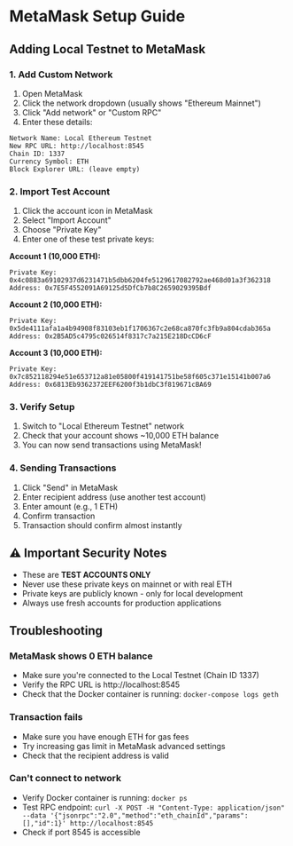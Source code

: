 # MetaMask Setup Guide

## Adding Local Testnet to MetaMask

### 1. Add Custom Network
1. Open MetaMask
2. Click the network dropdown (usually shows "Ethereum Mainnet")
3. Click "Add network" or "Custom RPC"
4. Enter these details:

```
Network Name: Local Ethereum Testnet
New RPC URL: http://localhost:8545
Chain ID: 1337
Currency Symbol: ETH
Block Explorer URL: (leave empty)
```

### 2. Import Test Account
1. Click the account icon in MetaMask
2. Select "Import Account"
3. Choose "Private Key"
4. Enter one of these test private keys:

**Account 1 (10,000 ETH):**
```
Private Key: 0x4c0883a69102937d6231471b5dbb6204fe5129617082792ae468d01a3f362318
Address: 0x7E5F4552091A69125d5DfCb7b8C2659029395Bdf
```

**Account 2 (10,000 ETH):**
```
Private Key: 0x5de4111afa1a4b94908f83103eb1f1706367c2e68ca870fc3fb9a804cdab365a
Address: 0x2B5AD5c4795c026514f8317c7a215E218DcCD6cF
```

**Account 3 (10,000 ETH):**
```
Private Key: 0x7c852118294e51e653712a81e05800f419141751be58f605c371e15141b007a6
Address: 0x6813Eb9362372EEF6200f3b1dbC3f819671cBA69
```

### 3. Verify Setup
1. Switch to "Local Ethereum Testnet" network
2. Check that your account shows ~10,000 ETH balance
3. You can now send transactions using MetaMask!

### 4. Sending Transactions
1. Click "Send" in MetaMask
2. Enter recipient address (use another test account)
3. Enter amount (e.g., 1 ETH)
4. Confirm transaction
5. Transaction should confirm almost instantly

## ⚠️ Important Security Notes
- These are **TEST ACCOUNTS ONLY**
- Never use these private keys on mainnet or with real ETH
- Private keys are publicly known - only for local development
- Always use fresh accounts for production applications

## Troubleshooting

### MetaMask shows 0 ETH balance
- Make sure you're connected to the Local Testnet (Chain ID 1337)
- Verify the RPC URL is http://localhost:8545
- Check that the Docker container is running: `docker-compose logs geth`

### Transaction fails
- Make sure you have enough ETH for gas fees
- Try increasing gas limit in MetaMask advanced settings
- Check that the recipient address is valid

### Can't connect to network
- Verify Docker container is running: `docker ps`
- Test RPC endpoint: `curl -X POST -H "Content-Type: application/json" --data '{"jsonrpc":"2.0","method":"eth_chainId","params":[],"id":1}' http://localhost:8545`
- Check if port 8545 is accessible